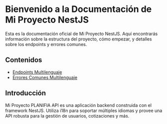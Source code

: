 # Bienvenido a la Documentación de Mi Proyecto NestJS

Esta es la documentación oficial de Mi Proyecto NestJS. Aquí encontrarás información sobre la estructura del proyecto, cómo empezar, y detalles sobre los endpoints y errores comunes.

## Contenidos

- [Endpoints Multilenguaje](multilanguage/endpoints.md)
- [Errores Comunes Multilenguaje](multilanguage/errors.md)

## Introducción

Mi Proyecto PLANIFIA API es una aplicación backend construida con el framework NestJS. Utiliza i18n para soportar múltiples idiomas y provee una API robusta para la gestión de usuarios, cotizaciones y más.


